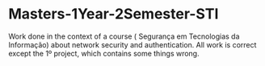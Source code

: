 # Masters-1Year-2Semester-STI

Work done in the context of a course ( Segurança em Tecnologias da Informação) about network security and authentication.
All work is correct except the 1º project, which contains some things wrong.
